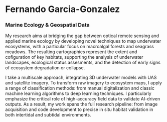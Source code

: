 # Fernando Garcia-Gonzalez

### Marine Ecology & Geospatial Data

My research aims at bridging the gap between optical remote sensing and applied marine ecology by developing novel techniques to map underwater ecosystems, with a particular focus on macroalgal forests and seagrass meadows. The resulting cartographies represent the extent and cofiguration of key habitats, supporting the analysis of underwater landscapes, ecological status assesments, and the detection of early signs of ecosystem degradation or collapse.

I take a multiscale approach, integrating 3D underwater models with UAS and satellite imagery. To transform raw imagery to ecosystem maps, I apply a range of classification methods: from manual digitalization and classic machine learning algorithms to deep learning techniques. I particularly emphasize the critical role of high-accuracy field data to validate AI-driven outputs. As a result, my work spans the full research pipeline: from image acquisition and code development to precise in situ habitat validation in both intertidal and subtidal environments.

